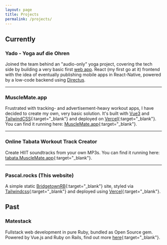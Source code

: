```yaml
---
layout: page
title: Projects
permalink: /projects/
---
```


## Currently

### Yado - Yoga auf die Ohren
Joined the team behind an "audio-only" yoga project, covering the tech side by building a very basic first [web app](https://www.app.yado-yoga.de/). React (my first go at it) frontend with the idea of eventually publishing mobile apps in React-Native, powered by a low-code backend using [Directus](https://directus.io/).

---

### MuscleMate.app
Frustrated with tracking- and advertisement-heavy workout apps, I have decided to create my own, very basic solution. It's built with [Vue3](vuejs.org/) and [TailwindCSS](https://tailwindcss.com/){:target="_blank"} and deployed on [Vercel](https://vercel.com){:target="_blank"}. You can find it running here: [MuscleMate.app](https://musclemate.app){:target="_blank"}.

---

### Online Tabata Workout Track Creator
Create HIIT soundtracks from your own MP3s. You can find it running here: [tabata.MuscleMate.app](https://tabata.musclemate.app){:target="_blank"}.

---

### Pascal.rocks (This website)
A simple static [BridgetownRB](https://www.bridgetownrb.com){:target="_blank"} site, styled via [Tailwindcss](https://tailwindcss.com){:target="_blank"} and deployed using [Vercel](https://vercel.com){:target="_blank"}.

## Past

### Matestack
Fullstack web development in pure Ruby, bundled as Open Source gem. Powered by Vue.js and Ruby on Rails, find out more [here](https://matestack.io){:target="_blank"}.

